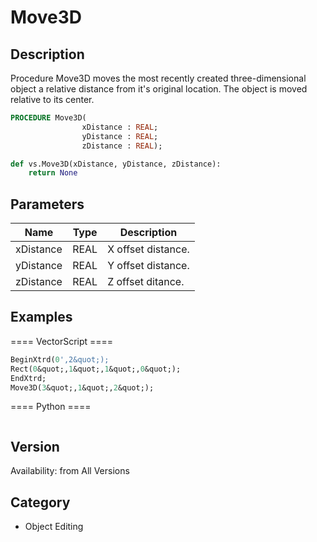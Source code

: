 # Move3D

## Description
Procedure Move3D moves the most recently created three-dimensional object a relative distance from it's original location. The object is moved relative to its center.

```pascal
PROCEDURE Move3D(
				xDistance : REAL;
				yDistance : REAL;
				zDistance : REAL);
```

```python
def vs.Move3D(xDistance, yDistance, zDistance):
    return None
```

## Parameters
|Name|Type|Description|
|---|---|---|
|xDistance|REAL|X offset distance.|
|yDistance|REAL|Y offset distance.|
|zDistance|REAL|Z offset ditance.|

## Examples
==== VectorScript ====
```pascal
BeginXtrd(0',2&quot;);
Rect(0&quot;,1&quot;,1&quot;,0&quot;);
EndXtrd;
Move3D(3&quot;,1&quot;,2&quot;);
```
==== Python ====
```python

```

## Version
Availability: from All Versions

## Category
* Object Editing

